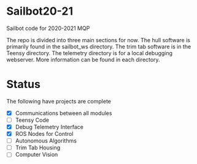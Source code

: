 # Sailbot20-21
Sailbot code for 2020-2021 MQP


The repo is divided into three main sections for now. The hull software is primarily found in the sailbot_ws directory. The trim tab software is in the Teensy directory. The telemetry directory is for a local debugging webserver. More information can be found in each directory.


# Status
The following have projects are complete

- [X] Communications between all modules
- [ ] Teensy Code
- [X] Debug Telemetry Interface
- [X] ROS Nodes for Control
- [ ] Autonomous Algorithms
- [ ] Trim Tab Housing
- [ ] Computer Vision
